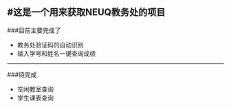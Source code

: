 #这是一个用来获取NEUQ教务处的项目
-----------

###目前主要完成了
- 教务处验证码的自动识别
- 输入学号和姓名一键查询成绩

--------------
###待完成
- 空闲教室查询
- 学生课表查询
